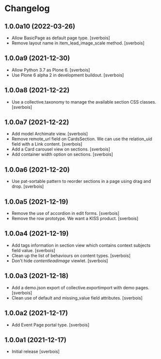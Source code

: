 Changelog
=========


1.0.0a10 (2022-03-26)
---------------------

- Allow BasicPage as default page type.  [sverbois]
- Remove layout name in item_lead_image_scale method.  [sverbois]


1.0.0a9 (2021-12-30)
--------------------

- Allow Python 3.7 as Plone 6. [sverbois]
- Use Plone 6 alpha 2 in development buildout. [sverbois]

1.0.0a8 (2021-12-22)
--------------------

- Use a collective.taxonomy to manage the available section CSS classes. [sverbois]


1.0.0a7 (2021-12-22)
--------------------

- Add model Archimate view. [sverbois]
- Remove remote_url field on CardsSection. We can use the relation_uid field with a Link content. [sverbois]
- Add a Card carousel view on sections. [sverbois]
- Add container width option on sections. [sverbois]


1.0.0a6 (2021-12-20)
--------------------

- Use pat-sortable pattern to reorder sections in a page using drag and drop. [sverbois] 


1.0.0a5 (2021-12-19)
--------------------

- Remove the use of accordion in edit forms. [sverbois]
- Remove the row prototype. We want a KISS product. [sverbois]


1.0.0a4 (2021-12-19)
--------------------

- Add tags information in section view which contains context subjects field value. [sverbois]
- Clean up the list of behaviours on content types. [sverbois]
- Don't hide *contentleadimage* viewlet. [sverbois]

1.0.0a3 (2021-12-18)
--------------------

- Add a demo.json export of collective.exportimport with demo pages. [sverbois]
- Clean use of default and missing_value field attributes. [sverbois]


1.0.0a2 (2021-12-17)
--------------------

- Add Event Page portal type. [sverbois]


1.0.0a1 (2021-12-17)
--------------------

- Initial release [sverbois]
